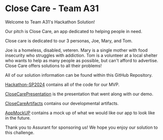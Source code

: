# Close Care - Team A31

Welcome to Team A31's Hackathon Solution! 

Our pitch is Close Care, an app dedicated to helping people in need. 

Close care is dedicated to our 3 personas, Joe, Mary, and Tom.

Joe is a homeless, disabled, veteren. Mary is a single mother with food insecurity who struggles with addiction. Tom is a volunteer at a local shelter who wants to help as many people as possible, but can't afford to advertise. Close Care offers solutions to all their problems!

All of our solution information can be found within this GitHub Repository.

[Hackathon-SP2024](Hackathon-SP2024) contains all of the code for our MVP.

[CloseCarePresentation](CloseCarePresentation) is the presentation that went along with our demo.

[CloseCareArtifacts](CloseCareArtifacts.pdf) contains our developmental artifacts.

[AppMockUP](AppMockUp) contains a mock up of what we would like our app to look like in the future. 

Thank you to Assurant for sponsoring us! We hope you enjoy our solution to this challenge.


